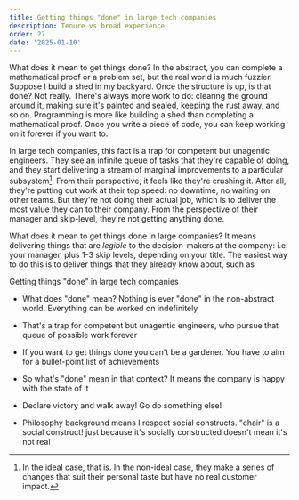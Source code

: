 ```yaml
---
title: Getting things "done" in large tech companies
description: Tenure vs broad experience
order: 27
date: '2025-01-10'
---
```


What does it mean to get things done? In the abstract, you can complete a mathematical proof or a problem set, but the real world is much fuzzier. Suppose I build a shed in my backyard. Once the structure is up, is that done? Not really. There's always more work to do: clearing the ground around it, making sure it's painted and sealed, keeping the rust away, and so on. Programming is more like building a shed than completing a mathematical proof. Once you write a piece of code, you can keep working on it forever if you want to.

In large tech companies, this fact is a trap for competent but unagentic engineers. They see an infinite queue of tasks that they're capable of doing, and they start delivering a stream of marginal improvements to a particular subsystem[^1]. From their perspective, it feels like they're crushing it. After all, they're putting out work at their top speed: no downtime, no waiting on other teams. But they're not doing their actual job, which is to deliver the most value they can to their company. From the perspective of their manager and skip-level, they're not getting anything done.

What does it mean to get things done in large companies? It means delivering things that are _legible_ to the decision-makers at the company: i.e. your manager, plus 1-3 skip levels, depending on your title. The easiest way to do this is to deliver things that they already know about, such as 

[^1]: In the ideal case, that is. In the non-ideal case, they make a series of changes that suit their personal taste but have no real customer impact.

Getting things "done" in large tech companies

- What does "done" mean? Nothing is ever "done" in the non-abstract world. Everything can be worked on indefinitely

- That's a trap for competent but unagentic engineers, who pursue that queue of possible work forever
- If you want to get things done you can't be a gardener. You have to aim for a bullet-point list of achievements
- So what's "done" mean in that context? It means the company is happy with the state of it
- Declare victory and walk away! Go do something else!

- Philosophy background means I respect social constructs. "chair" is a social construct! just because it's socially constructed doesn't mean it's not real
